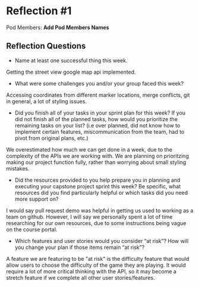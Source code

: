 # Reflection #1

Pod Members: **Add Pod Members Names**

## Reflection Questions

* Name at least one successful thing this week.

 Getting the street view google map api implemented.

* What were some challenges you and/or your group faced this week?

 Accessing coordinates from different marker locations, merge conflicts, git in general, a lot of styling issues.

* Did you finish all of your tasks in your sprint plan for this week? If you did not finish all of the planned tasks, how would you prioritize the remaining tasks on your list?  (i.e over planned, did not know how to implement certain features, miscommunication from the team, had to pivot from original plans, etc.)

We overestimated how much we can get done in a week, due to the complexity of the APIs we are working with. We are planning on prioritzing making our project function fully, rather than worrying about small styling mistakes. 

* Did the resources provided to you help prepare you in planning and executing your capstone project sprint this week? Be specific, what resources did you find particularly helpful or which tasks did you need more support on?

I would say pull request demo was helpful in getting us used to working as a team on github. However, I will say we personally spent a lot of time researching for our own resources, due to some instructions being vague on the course portal.

* Which features and user stories would you consider “at risk”? How will you change your plan if those items remain “at risk”?

 A feature we are featuring to be "at risk" is the difficulty feature that would allow users to choose the difficulty of the game they are playing. It would require a lot of more critical thinking with the API, so it may become a stretch feature if we complete all other user stories/features.